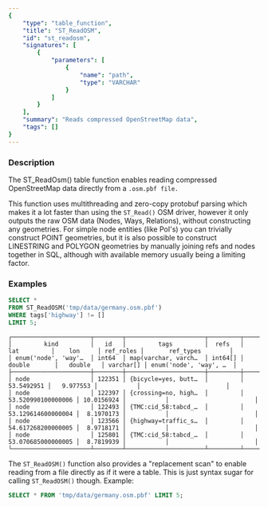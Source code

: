 ```yaml
---
{
    "type": "table_function",
    "title": "ST_ReadOSM",
    "id": "st_readosm",
    "signatures": [
        {
            "parameters": [
                {
                    "name": "path",
                    "type": "VARCHAR"
                }
            ]
        }
    ],
    "summary": "Reads compressed OpenStreetMap data",
    "tags": []
}
---
```


### Description

The ST_ReadOsm() table function enables reading compressed OpenStreetMap data directly from a `.osm.pbf file.`

This function uses multithreading and zero-copy protobuf parsing which makes it a lot faster than using the `ST_Read()` OSM driver, however it only outputs the raw OSM data (Nodes, Ways, Relations), without constructing any geometries. For simple node entities (like PoI's) you can trivially construct POINT geometries, but it is also possible to construct LINESTRING and POLYGON geometries by manually joining refs and nodes together in SQL, although with available memory usually being a limiting factor.

### Examples

```sql
SELECT *
FROM ST_ReadOSM('tmp/data/germany.osm.pbf')
WHERE tags['highway'] != []
LIMIT 5;
```

```
┌──────────────────────┬────────┬──────────────────────┬─────────┬────────────────────┬────────────┬───────────┬────────────────────────┐
│         kind         │   id   │         tags         │  refs   │        lat         │    lon     │ ref_roles │       ref_types        │
│ enum('node', 'way'…  │ int64  │ map(varchar, varch…  │ int64[] │       double       │   double   │ varchar[] │ enum('node', 'way', …  │
├──────────────────────┼────────┼──────────────────────┼─────────┼────────────────────┼────────────┼───────────┼────────────────────────┤
│ node                 │ 122351 │ {bicycle=yes, butt…  │         │         53.5492951 │   9.977553 │           │                        │
│ node                 │ 122397 │ {crossing=no, high…  │         │ 53.520990100000006 │ 10.0156924 │           │                        │
│ node                 │ 122493 │ {TMC:cid_58:tabcd_…  │         │ 53.129614600000004 │  8.1970173 │           │                        │
│ node                 │ 123566 │ {highway=traffic_s…  │         │ 54.617268200000005 │  8.9718171 │           │                        │
│ node                 │ 125801 │ {TMC:cid_58:tabcd_…  │         │ 53.070685000000005 │  8.7819939 │           │                        │
└──────────────────────┴────────┴──────────────────────┴─────────┴────────────────────┴────────────┴───────────┴────────────────────────┘
```

The `ST_ReadOSM()` function also provides a "replacement scan" to enable reading from a file directly as if it were a table. This is just syntax sugar for calling `ST_ReadOSM()` though. Example:
    
```sql
SELECT * FROM 'tmp/data/germany.osm.pbf' LIMIT 5;
```
